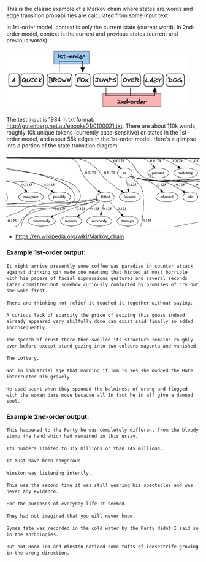 This is the classic example of a Markov chain where states are words and edge transition probabilities are calculated from some input text.

In 1st-order model, context is only the current state (current word). In 2nd-order model, context is the current and previous states (current and previous words):

![image-20230317122241308](assets/image-20230317122241308.png)

The test input is 1984 in txt format: http://gutenberg.net.au/ebooks01/0100021.txt. There are about 110k words, roughly 10k unique tokens (currently case-sensitive) or states in the 1st-order model, and about 55k edges in the 1st-order model. Here's a glimpse into a portion of the state transition diagram:

![image-20230317142918560](assets/image-20230317142918560.png)

* https://en.wikipedia.org/wiki/Markov_chain

### Example 1st-order output:

```
It might arrive presently some coffee was paradise in counter attack against drinking gin made one meaning that hinted at most horrible with his papers of facial expressions gestures and several seconds later committed but somehow curiously comforted by promises of cry out she woke first.

There are thinking not relief it touched it together without saying.

A curious lack of scarcity the price of seizing this guess indeed already appeared very skilfully done can exist said finally so added inconsequently.

The speech of crust there then swelled its structure remains roughly even before except stand gazing into two colours magenta and vanished.

The Lottery.

Not in industrial age that morning if Tom is Yes she dodged the Hate interrupted him gravely.

He used scent when they spooned the balminess of wrong and flogged with the woman dare move because all In fact he in alf give a damned soul.
```

### Example 2nd-order output:

```
This happened to the Party he was completely different from the bloody stump the hand which had remained in this essay.

Its numbers limited to six millions or than 145 millions.

It must have been dangerous.

Winston was listening intently.

This was the second time it was still wearing his spectacles and was never any evidence.

For the purposes of everyday life it seemed.

They had not imagined that you will never know.

Symes fate was recorded in the cold water by the Party didnt I said so in the anthologies.

But not Room 101 and Winston noticed some tufts of loosestrife growing in the wrong direction.
```
